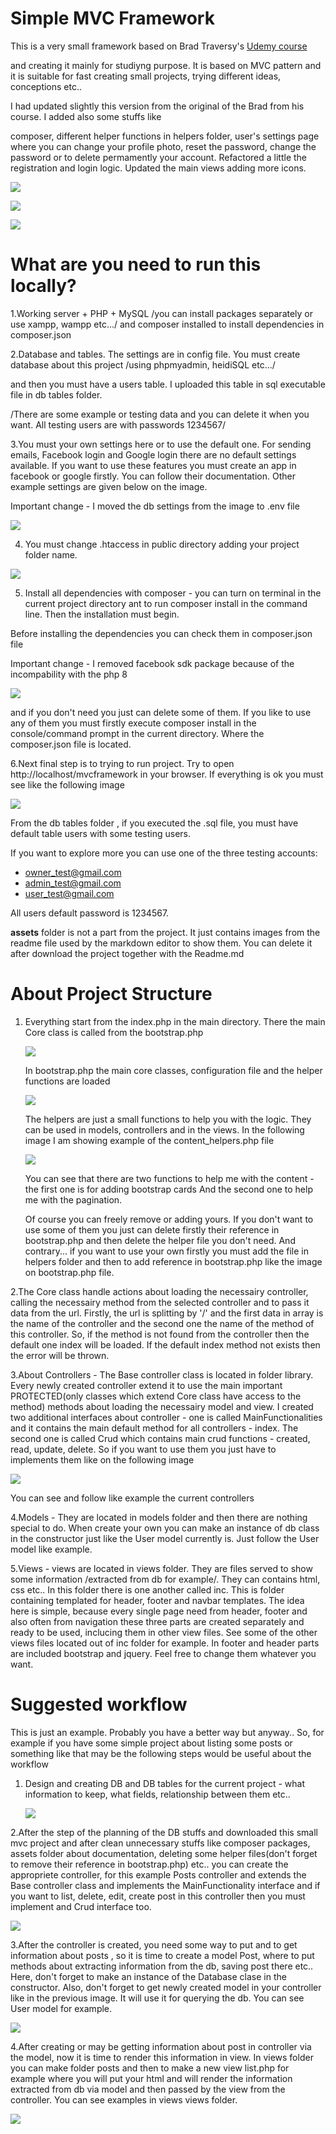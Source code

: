 # Simple MVC Framework

This is a very small framework based on Brad Traversy's [Udemy course](https://www.udemy.com/share/101Zcs3@glIxZUWZNdpB_oEkbhKFBV0iCzgCXKdE92_ch-T4V9gNxQtNKDGq1_mkAXpoAvq2/)

and creating it mainly for studiyng purpose. It is based on MVC pattern and it is suitable for fast creating small projects, trying different ideas, conceptions etc..

I had updated slightly this version from the original of the Brad from his course. I added also some stuffs like

composer, different helper functions in helpers folder, user's settings page where you can change your profile photo, reset the password, change the password or to delete permamently your account. Refactored a little the registration and login logic. Updated the main views adding more icons.

![](assets/20211026_112436_Screenshot_281.png)

![](assets/20211026_112846_Screenshot_281.png)

![](assets/20211026_112931_image.png)

# What are you need to run this locally?

1.Working server + PHP + MySQL /you can install packages separately or use xampp, wampp etc.../ and composer installed to install dependencies in composer.json

2.Database and tables. The settings are in config file. You must create database about this project /using phpmyadmin, heidiSQL etc.../

and then you must have a users table. I uploaded this table in sql executable file in db tables folder.

/There are some example or testing data and you can delete it when you want. All testing users are with passwords 1234567/

3.You must your own settings here or to use the default one. For sending emails, Facebook login and
Google login there are no default settings available. If you want to use these features you must create an app in facebook or google firstly. You can follow their documentation.
Other example settings are given below on the image. 

Important change - I moved the db settings from the image to .env file

![](assets/20211026_114951_image.png)

4. You must change .htaccess in public directory adding your project folder name.

![](assets/20211026_203027_image.png)

5. Install all dependencies with composer - you can turn on terminal in the current project directory ant to run
   composer install in the command line. Then the installation must begin.

Before installing the dependencies you can check them in composer.json file

Important change - I removed facebook sdk package because of the incompability with the php 8

![](assets/20211026_223333_image.png)

and if you don't need you just can delete some of them. If you like to use any of them you must firstly execute
composer install in the console/command prompt in the current directory. Where the composer.json file is located.

6.Next final step is to trying to run project. Try to open http://localhost/mvcframework in your browser. If everything is ok you must see like the following image

![](assets/20211027_133409_image.png)

From the db tables folder , if you executed the .sql file, you must have default table users with some testing users.

If you want to explore more you can use one of the three testing accounts:

* owner_test@gmail.com
* admin_test@gmail.com
* user_test@gmail.com

All users default password is 1234567.

**assets** folder is not a part from the project. It just contains images from the readme file used by the markdown editor to show them. You can delete it after download the project together with the Readme.md

# About Project Structure

1. Everything start from the index.php in the main directory. There the main Core class is called from the bootstrap.php

   ![](assets/20211027_140140_image.png)

   In bootstrap.php the main core classes, configuration file and the helper functions are loaded

   ![](assets/20211027_140332_image.png)

   The helpers are just a small functions to help you with the logic. They can be used in models, controllers and in the views. In the following image I am showing example of the content_helpers.php file

   ![](assets/20211027_142350_image.png)

   You can see that there are two functions to help me with the content - the first one is for adding bootstrap cards
   And the second one to help me with the pagination.

   Of course you can freely remove or adding yours. If you don't want to use some of them you just can delete firstly their reference in bootstrap.php and then delete the helper file you don't need. And contrary... if you want to use your own firstly you must add the file in helpers folder and then to add reference in bootstrap.php like the image on bootstrap.php file.

2.The Core class handle actions about loading the necessairy controller, calling the necessairy method from the selected controller and to pass it data from the url. Firstly, the url is splitting by '/' and the first data in array is the name of the controller and the second one the name of the method of this controller. So, if the method is not found from the controller then the default one index will be loaded. If the default index method not exists then the error will be thrown.

3.About Controllers - The Base controller class is located in folder library. Every newly created controller extend it to use the main important PROTECTED(only classes which extend Core class have access to the method) methods about loading the necessairy model and view. I created two additional interfaces about controller - one is called MainFunctionalities and it contains the main default method for all controllers - index. The second one is called Crud which contains main crud functions - created, read, update, delete. So if you want to use them you just have to implements them like on the following image

![](assets/20211027_153348_image.png)

You can see and follow like example the current controllers

4.Models - They are located in models folder and then there are nothing special to do. When create your own you can make an instance of db class in the constructor just like the User model currently is. Just follow the User model like example.

5.Views - views are located in views folder. They are files served to show some information /extracted from db for example/. They can contains html, css etc.. In this folder there is one another called inc. This is folder containing templated for header, footer and navbar templates. The idea here is simple, because every single page need from header, footer and also often from navigation these three parts are created separately and ready to be used, inclucing them in other view files. See some of the other views files located out of inc folder for example. In footer and header parts are included bootstrap and jquery. Feel free to change them whatever you want.


# Suggested workflow

This is just an example. Probably you have a better way but anyway.. So, for example if you have some simple project about listing some posts or something like that may be the following steps would be useful about the workflow

1. Design and creating DB and DB tables for the current project - what information to keep, what fields, relationship between them etc..

   ![](assets/20211027_172904_image.png)


2.After the step of the planning of the DB stuffs and downloaded this small mvc project and after clean unnecessary stuffs like composer packages, assets folder about documentation, deleting some helper files(don't forget to remove their reference in bootstrap.php) etc.. you can create the appropriete controller, for this example Posts controller and extends the Base controller class and implements the MainFunctionality interface and if you want to list, delete, edit, create post in this controller then you must implement and Crud interface too.


![](assets/20211027_173008_image.png)

3.After the controller is created, you need some way to put and to get information about posts , so it is time to create a model Post, where to put methods about extracting information from the db, saving post there etc..
Here, don't forget to make an instance of the Database clase in the constructor. Also, don't forget to get newly created model in your controller like in the previous image. It will use it for querying the db. You can see User model for example.


![](assets/20211027_174758_image.png)


4.After creating or may be getting information about post in controller via the model, now it is time to render this information in view. In views folder you can make folder posts and then to make a new view list.php for example where you will put your html and will render the information extracted from db via model and then passed by the view from the controller. You can see examples in views views folder.


![](assets/20211027_174916_image.png)
